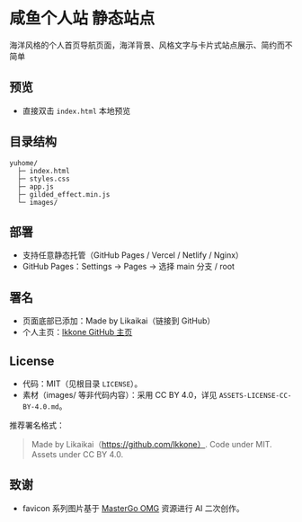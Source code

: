 # 咸鱼个人站 静态站点

海洋风格的个人首页导航页面，海洋背景、风格文字与卡片式站点展示、简约而不简单

## 预览
- 直接双击 `index.html` 本地预览

## 目录结构
```
yuhome/
  ├─ index.html
  ├─ styles.css
  ├─ app.js
  ├─ gilded_effect.min.js
  └─ images/
```

## 部署
- 支持任意静态托管（GitHub Pages / Vercel / Netlify / Nginx）
- GitHub Pages：Settings → Pages → 选择 main 分支 / root

## 署名
- 页面底部已添加：Made by Likaikai（链接到 GitHub）
- 个人主页：[lkkone GitHub 主页](https://github.com/lkkone)

## License
- 代码：MIT（见根目录 `LICENSE`）。
- 素材（images/ 等非代码内容）：采用 CC BY 4.0，详见 `ASSETS-LICENSE-CC-BY-4.0.md`。

推荐署名格式：
> Made by Likaikai（https://github.com/lkkone）. Code under MIT. Assets under CC BY 4.0.

## 致谢
- favicon 系列图片基于 [MasterGo OMG](https://mastergo.com/omg#/pc) 资源进行 AI 二次创作。
